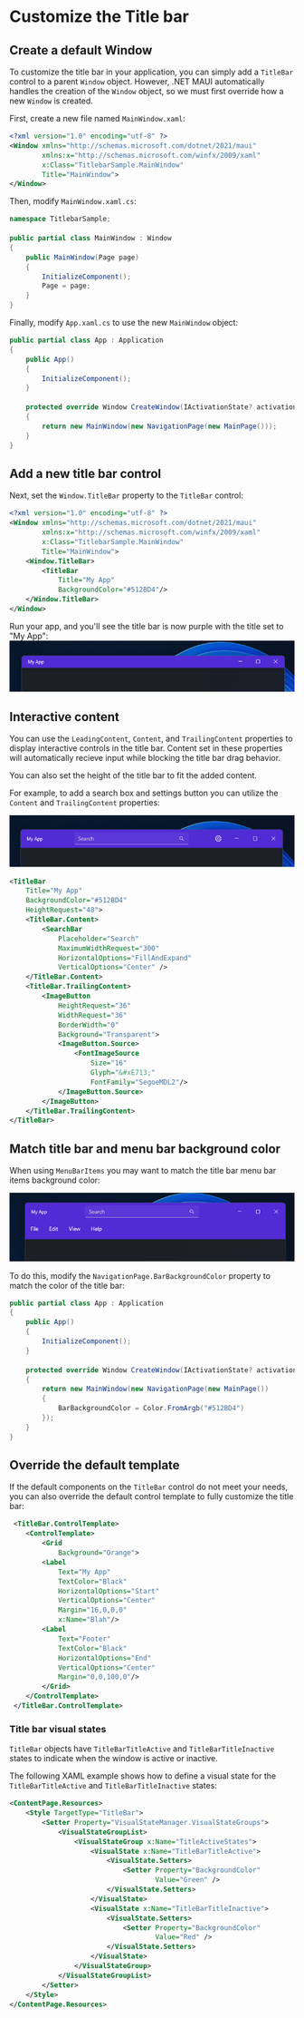 # Customize the Title bar

## Create a default Window

To customize the title bar in your application, you can simply add a `TitleBar` control to a parent `Window` object. However, .NET MAUI automatically handles the creation of the `Window` object, so we must first override how a new `Window` is created.

First, create a new file named `MainWindow.xaml`:
```xml
<?xml version="1.0" encoding="utf-8" ?>
<Window xmlns="http://schemas.microsoft.com/dotnet/2021/maui"
        xmlns:x="http://schemas.microsoft.com/winfx/2009/xaml"
        x:Class="TitlebarSample.MainWindow"
        Title="MainWindow">
</Window>
```

Then, modify `MainWindow.xaml.cs`:
```csharp
namespace TitlebarSample;

public partial class MainWindow : Window
{
	public MainWindow(Page page)
	{
		InitializeComponent();
        Page = page;
	}
}
```

Finally, modify `App.xaml.cs` to use the new `MainWindow` object:
```csharp
public partial class App : Application
{
    public App()
    {
        InitializeComponent();
    }

    protected override Window CreateWindow(IActivationState? activationState)
    {
        return new MainWindow(new NavigationPage(new MainPage()));
    }
}
```

## Add a new title bar control

Next, set the `Window.TitleBar` property to the `TitleBar` control:
```xml
<?xml version="1.0" encoding="utf-8" ?>
<Window xmlns="http://schemas.microsoft.com/dotnet/2021/maui"
        xmlns:x="http://schemas.microsoft.com/winfx/2009/xaml"
        x:Class="TitlebarSample.MainWindow"
        Title="MainWindow">
    <Window.TitleBar>
        <TitleBar
            Title="My App"
            BackgroundColor="#512BD4"/>
    </Window.TitleBar>
</Window>
```

Run your app, and you'll see the title bar is now purple with the title set to "My App":
![Basic title bar](media/sample_0.png)


## Interactive content

You can use the `LeadingContent`, `Content`, and `TrailingContent` properties to display interactive controls in the title bar. Content set in these properties will automatically recieve input while blocking the title bar drag behavior.

You can also set the height of the title bar to fit the added content.

For example, to add a search box and settings button you can utilize the `Content` and `TrailingContent` properties:

![Title bar with search box](media/sample_3.png)
```xml
<TitleBar
    Title="My App"
    BackgroundColor="#512BD4"
    HeightRequest="48">
    <TitleBar.Content>
        <SearchBar
            Placeholder="Search"
            MaximumWidthRequest="300"
            HorizontalOptions="FillAndExpand"
            VerticalOptions="Center" />
    </TitleBar.Content>
    <TitleBar.TrailingContent>
        <ImageButton
            HeightRequest="36"
            WidthRequest="36"
            BorderWidth="0"
            Background="Transparent">
            <ImageButton.Source>
                <FontImageSource
                    Size="16"
                    Glyph="&#xE713;"
                    FontFamily="SegoeMDL2"/>
            </ImageButton.Source>
        </ImageButton>
    </TitleBar.TrailingContent>
</TitleBar>
```

## Match title bar and menu bar background color

When using `MenuBarItems` you may want to match the title bar menu bar items background color:

![Title bar with menu bar items](media/sample_2.png)

To do this, modify the `NavigationPage.BarBackgroundColor` property to match the color of the title bar:

```csharp
public partial class App : Application
{
    public App()
    {
        InitializeComponent();
    }

    protected override Window CreateWindow(IActivationState? activationState)
    {
        return new MainWindow(new NavigationPage(new MainPage())
        {
            BarBackgroundColor = Color.FromArgb("#512BD4")
        });
    }
}
```

## Override the default template

If the default components on the `TitleBar` control do not meet your needs, you can also override the default control template to fully customize the title bar:

```xml
 <TitleBar.ControlTemplate>
    <ControlTemplate>
        <Grid
            Background="Orange">
        <Label
            Text="My App"
            TextColor="Black"
            HorizontalOptions="Start"
            VerticalOptions="Center"
            Margin="16,0,0,0"
            x:Name="Blah"/>
        <Label
            Text="Footer"
            TextColor="Black"
            HorizontalOptions="End"
            VerticalOptions="Center"
            Margin="0,0,100,0"/>
        </Grid>
    </ControlTemplate>
 </TitleBar.ControlTemplate>
```

### Title bar visual states

`TitleBar` objects have `TitleBarTitleActive` and `TitleBarTitleInactive` states to indicate when the window is active or inactive.

The following XAML example shows how to define a visual state for the `TitleBarTitleActive` and `TitleBarTitleInactive` states:

```xml
<ContentPage.Resources>
    <Style TargetType="TitleBar">
        <Setter Property="VisualStateManager.VisualStateGroups">
            <VisualStateGroupList>
                <VisualStateGroup x:Name="TitleActiveStates">
                    <VisualState x:Name="TitleBarTitleActive">
                        <VisualState.Setters>
                            <Setter Property="BackgroundColor"
                                    Value="Green" />
                        </VisualState.Setters>
                    </VisualState>
                    <VisualState x:Name="TitleBarTitleInactive">
                        <VisualState.Setters>
                            <Setter Property="BackgroundColor"
                                    Value="Red" />
                        </VisualState.Setters>
                    </VisualState>
                </VisualStateGroup>
            </VisualStateGroupList>
        </Setter>
    </Style>
</ContentPage.Resources>
```